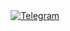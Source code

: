 <div id="socials" align="center">
   <a href="telegram_url">
      <img src="https://img.shields.io/badge/Telegram-blue?style=for-the-badge&logoColor=white" alt="Telegram"/>
    </a>
</div>
